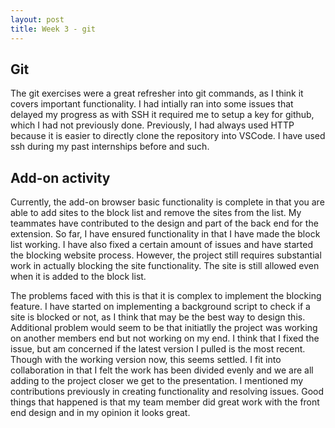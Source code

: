 ```yaml
---
layout: post
title: Week 3 - git
---
```


## Git
The git exercises were a great refresher into git commands, as I think it covers important functionality. I had intially ran into some issues that delayed my progress as with SSH it required me to setup a key for github, which I had not previously done. Previously, I had always used HTTP because it is easier to directly clone the repository into VSCode. I have used ssh during my past internships before and such.

## Add-on activity
Currently, the add-on browser basic functionality is complete in that you are able to add sites to the block list and remove the sites from the list. My teammates have contributed to the design and part of the back end for the extension. So far, I have ensured functionality in that I have made the block list working. I have also fixed a certain amount of issues and have started the blocking website process. However, the project still requires substantial work in actually blocking the site functionality. The site is still allowed even when it is added to the block list. 

The problems faced with this is that it is complex to implement the blocking feature. I have started on implementing a background script to check if a site is blocked or not, as I think that may be the best way to design this. Additional problem would seem to be that initiatlly the project was working on another members end but not working on my end. I think that I fixed the issue, but am concerned if the latest version I pulled is the most recent. Though with the working version now, this seems settled. I fit into collaboration in that I felt the work has been divided evenly and we are all adding to the project closer we get to the presentation. I mentioned my contributions previously in creating functionality and resolving issues. Good things that happened is that my team member did great work with the front end design and in my opinion it looks great. 